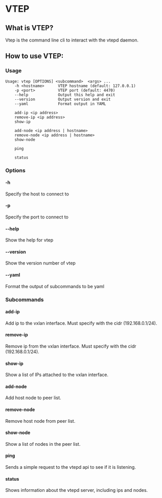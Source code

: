 # VTEP

## What is VTEP?
Vtep is the command line cli to interact with the vtepd daemon.

## How to use VTEP:

### Usage
    Usage: vtep [OPTIONS] <subcommand>  <args> ...
        -h <hostname>      VTEP hostname (default: 127.0.0.1)
        -p <port>          VTEP port (default: 4470)
        --help             Output this help and exit
        --version          Output version and exit
        --yaml             Format output in YAML
    
        add-ip <ip address>
        remove-ip <ip address>
        show-ip
    
        add-node <ip address | hostname>
        remove-node <ip address | hostname>
        show-node
    
        ping
    
        status

### Options
#### -h <hostname>
Specify the host to connect to
#### -p <port>
Specify the port to connect to
#### --help
Show the help for vtep
#### --version
Show the version number of vtep
#### --yaml
Format the output of subcommands to be yaml
### Subcommands
#### add-ip
Add ip to the vxlan interface. Must specify with the cidr (192.168.0.1/24).
#### remove-ip
Remove ip from the vxlan interface. Must specify with the cidr (192.168.0.1/24).
#### show-ip
Show a list of IPs attached to the vxlan interface.
#### add-node
Add host node to peer list.
#### remove-node
Remove host node from peer list.
#### show-node
Show a list of nodes in the peer list.
#### ping
Sends a simple request to the vtepd api to see if it is listening.
#### status
Shows information about the vtepd server, including ips and nodes.